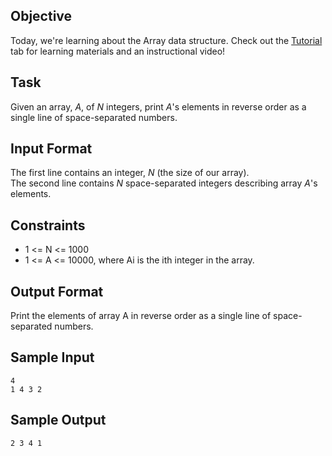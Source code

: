 ## Objective
Today, we're learning about the Array data structure. Check out the [Tutorial](https://www.hackerrank.com/challenges/30-arrays/tutorial) tab for learning materials and an instructional video!

## Task
Given an array, *A*, of *N* integers, print *A*'s elements in reverse order as a single line of space-separated numbers.

## Input Format
The first line contains an integer, *N* (the size of our array).  
The second line contains *N* space-separated integers describing array *A*'s elements.

## Constraints
 *  1 <= N <= 1000
 *  1 <= A <= 10000, where Ai is the ith integer in the array.
 
## Output Format
Print the elements of array A in reverse order as a single line of space-separated numbers.

## Sample Input
    4
    1 4 3 2

## Sample Output
    2 3 4 1